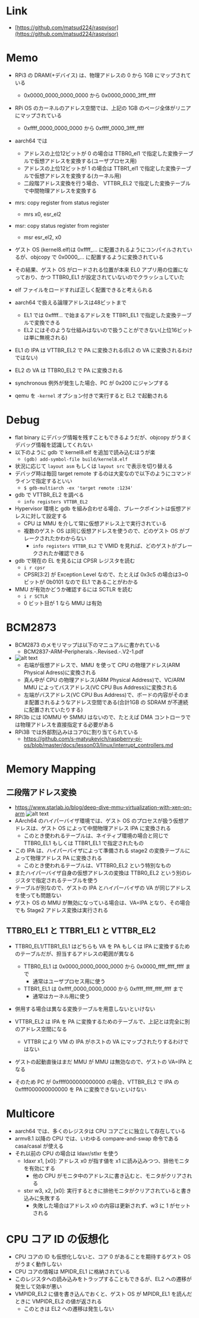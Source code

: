 # Link
- [https://github.com/matsud224/raspvisor](https://github.com/matsud224/raspvisor)

# Memo
- RPi3 の DRAM(+デバイス) は、物理アドレスの 0 から 1GB にマップされている
    - 0x0000_0000_0000_0000 から 0x0000_0000_3fff_ffff
- RPi OS のカーネルのアドレス空間では、上記の 1GB のページ全体がリニアにマップされている
    - 0xffff_0000_0000_0000 から 0xffff_0000_3fff_ffff
- aarch64 では
    - アドレスの上位12ビットが 0 の場合は TTBR0_el1 で指定した変換テーブルで仮想アドレスを変換する(ユーザプロセス用)
    - アドレスの上位12ビットが 1 の場合は TTBR1_el1 で指定した変換テーブルで仮想アドレスを変換する(カーネル用)
    - 二段階アドレス変換を行う場合、 VTTBR_EL2 で指定した変換テーブルで中間物理アドレスを変換する
- mrs: copy register from status register
    - mrs x0, esr_el2
- msr: copy status register from register
    - msr esr_el2, x0

- ゲスト OS (kernel8.elf)は 0xffff_... に配置されるようにコンパイルされているが、objcopy で 0x0000_... に配置するように変換されている
- その結果、ゲスト OS がロードされる位置が本来 EL0 アプリ用の位置になっており、かつ TTBR0_EL1 が設定されていないのでクラッシュしていた
- elf ファイルをロードすれば正しく配置できると考えられる

- aarch64 で扱える論理アドレスは48ビットまで
    - EL1 では 0xffff... で始まるアドレスを TTBR1_EL1 で指定した変換テーブルで変換できる
    - EL2 にはそのような仕組みはないので扱うことができない(上位16ビットは単に無視される)
- EL1 の IPA は VTTBR_EL2 で PA に変換される(EL2 の VA に変換されるわけではない)
- EL2 の VA は TTBR0_EL2 で PA に変換される

- synchronous 例外が発生した場合、PC が 0x200 にジャンプする

- qemu を `-kernel` オプション付きで実行すると EL2 で起動される

# Debug
- flat binary にデバッグ情報を残すこともできるようだが、objcopy がうまくデバッグ情報を認識してくれない
- 以下のように gdb で kernel8.elf を追加で読み込むほうが楽
    - `(gdb) add-symbol-file build/kernel8.elf`
- 状況に応じて `layout asm` もしくは `layout src` で表示を切り替える
- デバッグ時は毎回 target remote するのは大変なので以下のようにコマンドラインで指定するといい
    - `$ gdb-multiarch -ex 'target remote :1234'`
- gdb で VTTBR_EL2 を調べる
    - `info registers VTTBR_EL2`
- Hypervisor 環境と gdb を組み合わせる場合、ブレークポイントは仮想アドレスに対して設定する
    - CPU は MMU を介して常に仮想アドレス上で実行されている
    - 複数のゲスト OS は同じ仮想アドレスを使うので、どのゲスト OS がブレークされたかわからない
        - `info registers VTTBR_EL2` で VMID を見れば、どのゲストがブレークされたか確認できる
- gdb で現在の EL を見るには CPSR レジスタを読む
    - `i r cpsr`
    - CPSR[3:2] が Exception Level なので、たとえば 0x3c5 の場合は3~0 ビットが 0b0101 なので EL1 であることがわかる
- MMU が有効かどうか確認するには SCTLR を読む
    - `i r SCTLR`
    - 0 ビット目が 1 なら MMU は有効

# BCM2873
- BCM2873 のメモリマップは以下のマニュアルに書かれている
    - BCM2837-ARM-Peripherals.-.Revised.-.V2-1.pdf
- ![alt text](docs/bcm2873_memmap.png)
    - 右端が仮想アドレスで、MMU を使って CPU の物理アドレス(ARM Physical Adress)に変換される
    - 真ん中が CPU の物理アドレス(ARM Physical Address)で、VC/ARM MMU によってバスアドレス(VC CPU Bus Address)に変換される
    - 左端がバスアドレス(VC CPU Bus Address)で、ボードの内容がそのまま配置されるようなアドレス空間である(合計1GB の SDRAM が不連続に配置されていたりする)
- RPi3b には IOMMU や SMMU はないので、たとえば DMA コントローラでは物理アドレスを直接指定する必要がある
- RPi3B では外部割込みはコア0に割り当てられている
    - https://github.com/s-matyukevich/raspberry-pi-os/blob/master/docs/lesson03/linux/interrupt_controllers.md

# Memory Mapping
## 二段階アドレス変換
- https://www.starlab.io/blog/deep-dive-mmu-virtualization-with-xen-on-arm
![alt text](docs/memory_mapping.png)
- AArch64 のハイパーバイザ環境では、ゲスト OS のプロセスが扱う仮想アドレスは、ゲスト OS によって中間物理アドレス IPA に変換される
    - このとき使われるテーブルは、ネイティブ環境の場合と同じで TTBR0_EL1 もしくは TTBR1_EL1 で指定されたもの
- この IPA は、ハイパーバイザによって準備される stage2 の変換テーブルによって物理アドレス PA に変換される
    - このとき使われるテーブルは、VTTBR0_EL2 という特別なもの
- またハイパーバイザ自身の仮想アドレスの変換は TTBR0_EL2 という別のレジスタで指定されるテーブルを使う
- テーブルが別なので、ゲストの IPA とハイパーバイザの VA が同じアドレスを使っても問題ない
- ゲスト OS の MMU が無効になっている場合は、VA=IPA となり、その場合でも Stage2 アドレス変換は実行される

## TTBR0_EL1 と TTBR1_EL1 と VTTBR_EL2
- TTBR0_EL1/TTBR1_EL1 はどちらも VA を PA もしくは IPA に変換するためのテーブルだが、担当するアドレスの範囲が異なる
    - TTBR0_EL1 は 0x0000_0000_0000_0000 から 0x0000_ffff_ffff_ffff まで
        - 通常はユーザプロセス用に使う
    - TTBR1_EL1 は 0xffff_0000_0000_0000 から 0xffff_ffff_ffff_ffff まで
        - 通常はカーネル用に使う
- 併用する場合は異なる変換テーブルを用意しないといけない
- VTTBR_EL2 は IPA を PA に変換するためのテーブルで、上記とは完全に別のアドレス空間になる
    - VTTBR により VM の IPA がホストの VA にマップされたりするわけではない

- ゲストの起動直後はまだ MMU が MMU は無効なので、ゲストの VA=IPA となる
- そのため PC が 0xffff000000000000 の場合、VTTBR_EL2 で IPA の 0xffff000000000000 を PA に変換できないといけない

# Multicore
- aarch64 では、多くのレジスタは CPU コアごとに独立して存在している
- armv8.1 以降の CPU では、いわゆる compare-and-swap 命令である casa/casal が使える
- それ以前の CPU の場合は ldaxr/stlxr を使う
    - ldaxr x1, [x0]: アドレス x0 が指す値を x1 に読み込みつつ、排他モニタを有効にする
        - 他の CPU がモニタ中のアドレスに書き込むと、モニタがクリアされる
    - stxr w3, x2, [x0]: 実行するときに排他モニタがクリアされていると書き込みに失敗する
        - 失敗した場合はアドレス x0 の内容は更新されず、w3 に 1 がセットされる

# CPU コア ID の仮想化
- CPU コアの ID も仮想化しないと、コア 0 があることを期待するゲスト OS がうまく動作しない
- CPU コアの情報は MPIDR_EL1 に格納されている
- このレジスタへの読み込みをトラップすることもできるが、EL2 への遷移が発生して効率が悪い
- VMPIDR_EL2 に値を書き込んでおくと、ゲスト OS が MPIDR_EL1 を読んだときに VMPIDR_EL2 の値が返される
    - このときは EL2 への遷移は発生しない
